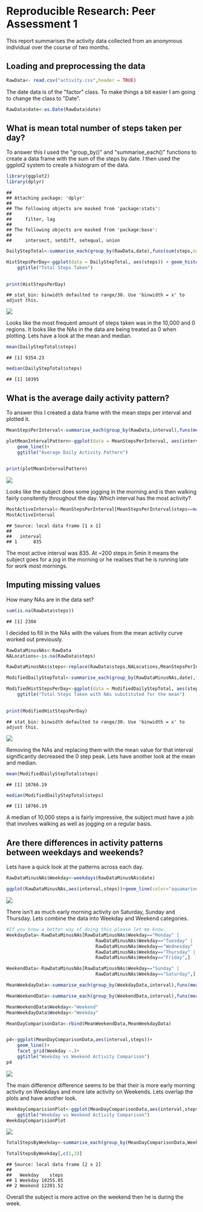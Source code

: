 # Reproducible Research: Peer Assessment 1
This report summarises the activity data collected from an anonymous individual over the course of two months.

## Loading and preprocessing the data

```r
RawData<- read.csv("activity.csv",header = TRUE)
```
The date data is of the "factor" class. To make things a bit easier I am going to change the class to "Date".


```r
RawData$date<-as.Date(RawData$date)
```


## What is mean total number of steps taken per day?  
To answer this I used the "group_by()" and "summarise_each()" functions to create a data frame with the sum of the steps by date.
I then used the ggplot2 system to create a histogram of the data.


```r
library(ggplot2)
library(dplyr)
```

```
## 
## Attaching package: 'dplyr'
## 
## The following objects are masked from 'package:stats':
## 
##     filter, lag
## 
## The following objects are masked from 'package:base':
## 
##     intersect, setdiff, setequal, union
```

```r
DailyStepTotal<-summarise_each(group_by(RawData,date),funs(sum(steps,na.rm = TRUE)))

HistStepsPerDay<-ggplot(data = DailyStepTotal, aes(steps)) + geom_histogram()+
    ggtitle("Total Steps Taken")
    

print(HistStepsPerDay)
```

```
## stat_bin: binwidth defaulted to range/30. Use 'binwidth = x' to adjust this.
```

![](PA1_template_files/figure-html/unnamed-chunk-3-1.png) 

Looks like the most frequent amount of steps taken was in the 10,000 and 0 regions. It looks like the NAs in the data are being treated as 0 when plotting. Lets have a look at the mean and median.


```r
mean(DailyStepTotal$steps)
```

```
## [1] 9354.23
```

```r
median(DailyStepTotal$steps)
```

```
## [1] 10395
```

## What is the average daily activity pattern?

To answer this I created a data frame with the mean steps per interval and plotted it.

```r
MeanStepsPerInterval<-summarise_each(group_by(RawData,interval),funs(mean(steps,na.rm = TRUE)))

plotMeanIntervalPattern<-ggplot(data = MeanStepsPerInterval, aes(interval,steps)) +
    geom_line()+
    ggtitle("Average Daily Activity Pattern")
    

print(plotMeanIntervalPattern)
```

![](PA1_template_files/figure-html/unnamed-chunk-5-1.png) 

Looks like the subject does some jogging in the morning and is then walking fairly consitently throughout the day.
Which interval has the most activity?  

```r
MostActiveInterval<-MeanStepsPerInterval[MeanStepsPerInterval$steps==max(MeanStepsPerInterval$steps),1]
MostActiveInterval
```

```
## Source: local data frame [1 x 1]
## 
##   interval
## 1      835
```
The most active interval was 835. At ~200 steps in 5min it means the subject goes for a jog in the morning or he realises that he is running late for work most mornings.

## Imputing missing values
How many NAs are in the data set?

```r
sum(is.na(RawData$steps)) 
```

```
## [1] 2304
```

I decided to fill in the NAs with the values from the mean activity curve worked out previously.

```r
RawDataMinusNAs<-RawData
NALocations<-is.na(RawData$steps)

RawDataMinusNAs$steps<-replace(RawData$steps,NALocations,MeanStepsPerInterval$steps)

ModifiedDailyStepTotal<-summarise_each(group_by(RawDataMinusNAs,date),funs(sum(steps,na.rm = TRUE)))

ModifiedHistStepsPerDay<-ggplot(data = ModifiedDailyStepTotal, aes(steps)) + geom_histogram()+
    ggtitle("Total Steps Taken with NAs substituted for the mean")
    

print(ModifiedHistStepsPerDay)
```

```
## stat_bin: binwidth defaulted to range/30. Use 'binwidth = x' to adjust this.
```

![](PA1_template_files/figure-html/unnamed-chunk-8-1.png) 

Removing the NAs and replacing them with the mean value for that interval significantly decreased the 0 step peak. Lets have another look at the mean and median.


```r
mean(ModifiedDailyStepTotal$steps)
```

```
## [1] 10766.19
```

```r
median(ModifiedDailyStepTotal$steps)
```

```
## [1] 10766.19
```

A median of 10,000 steps a is fairly impressive, the subject must have a job that involves walking as well as jogging on a regular basis.

## Are there differences in activity patterns between weekdays and weekends?

Lets have a quick look at the patterns across each day.


```r
RawDataMinusNAs$Weekday<-weekdays(RawDataMinusNAs$date)

ggplot(RawDataMinusNAs,aes(interval,steps))+geom_line(color="aquamarine4")+facet_wrap(~Weekday, ncol = 1)+ggtitle("Activity Pattern per Weekday")
```

![](PA1_template_files/figure-html/unnamed-chunk-10-1.png) 

There isn't as much early morning activity on Saturday, Sunday and Thursday. Lets combine the data into Weekday and Weekend categories.


```r
#If you know a better way of doing this please let me know.
WeekdayData<-RawDataMinusNAs[RawDataMinusNAs$Weekday=="Monday" |
                                 RawDataMinusNAs$Weekday=="Tuesday" |
                                 RawDataMinusNAs$Weekday=="Wednesday" |
                                 RawDataMinusNAs$Weekday=="Thursday" |
                                 RawDataMinusNAs$Weekday=="Friday",]

WeekendData<-RawDataMinusNAs[RawDataMinusNAs$Weekday=="Sunday" |
                                 RawDataMinusNAs$Weekday=="Saturday",]

MeanWeekdayData<-summarise_each(group_by(WeekdayData,interval),funs(mean(steps)))

MeanWeekendData<-summarise_each(group_by(WeekendData,interval),funs(mean(steps)))

MeanWeekendData$Weekday<-"Weekend"
MeanWeekdayData$Weekday<-"Weekday"

MeanDayComparisonData<-rbind(MeanWeekendData,MeanWeekdayData)


p4<-ggplot(MeanDayComparisonData,aes(interval,steps))+
    geom_line()+
    facet_grid(Weekday ~.)+
    ggtitle("Weekday vs Weekend Activity Comparison")
p4
```

![](PA1_template_files/figure-html/unnamed-chunk-11-1.png) 

The main difference difference seems to be that their is more early morning activity on Weekdays and more late activity on Weekends. Lets overlap the plots and have another look.


```r
WeekdayComparisionPlot<-ggplot(MeanDayComparisonData,aes(interval,steps,color=Weekday))+geom_line()+
    ggtitle("Weekday vs Weekend Activity Comparison")
WeekdayComparisionPlot
```

![](PA1_template_files/figure-html/unnamed-chunk-12-1.png) 



```r
TotalStepsByWeekday<-summarise_each(group_by(MeanDayComparisonData,Weekday),funs(sum(steps)))

TotalStepsByWeekday[,c(1,3)]
```

```
## Source: local data frame [2 x 2]
## 
##   Weekday    steps
## 1 Weekday 10255.85
## 2 Weekend 12201.52
```

Overall the subject is more active on the weekend then he is during the week.



